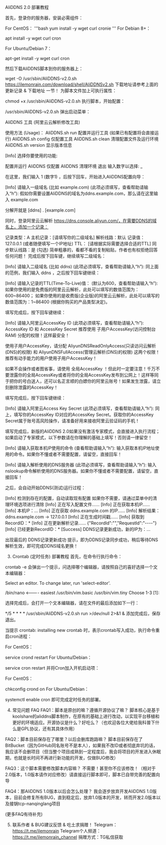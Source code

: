 AliDDNS 2.0 部署教程

首先，登录你的服务器，安装必需组件：

For CentOS：
'''bash
yum install -y wget curl cronie
'''
For Debian 8+：

apt install -y wget curl cron

For Ubuntu/Debian 7：

apt-get install -y wget curl cron

然后下载AliDDNS脚本到你的服务器上：

wget -O /usr/sbin/AliDDNS-v2.0.sh https://ilemonrain.com/download/shell/AliDDNSv2.sh
下载地址请参考上面的 更新记录 & 下载地址 一节！
为脚本文件加上可执行属性：

chmod +x /usr/sbin/AliDDNS-v2.0.sh
执行脚本，开始配置：

/usr/sbin/AliDDNS-v2.0.sh
弹出启动菜单：

AliDDNS 工具 (阿里云云解析修改工具)

使用方法 (Usage)：
AliDDNS.sh run 配置并运行工具 (如果已有配置将会直接运行)
AliDDNS.sh config 仅配置工具
AliDDNS.sh clean 清理配置文件及运行环境
AliDDNS.sh version 显示版本信息

[Info] 选择你要使用的功能:

配置并运行 AliDDNS
仅配置 AliDDNS
清理环境
退出
输入数字以选择: _

在这里，我们输入 1 (数字1) ，后按下回车，开始进入AliDDNS配置向导：

[Info] 请输入一级域名 (比如 example.com)
(此项必须填写，查看帮助请输入“h”):
假如你需要设置AliDDNS的域名为ddns.example.com，那么请在这里输入 example.com

分解开就是 [ddns] . [example.com]

同时，登录阿里云云解析 https://dns.console.aliyun.com/，在需要DDNS的域名上，添加一个记录：

记录类型：A
主机记录：[请填写你的二级域名]
解析线路：默认
记录值：127.0.0.1 (或者随便填写一个IP地址)
TTL： [请根据实际需要选择合适的TTL]
同步默认线路：是 (勾选)
简单粗暴的，看都不看的复制粘贴，作者也有权拒绝回答任何问题！
完成后按下回车键，继续填写二级域名：

[Info] 请输入二级域名 (比如 ddns)
(此项必须填写，查看帮助请输入“h”):
同上面的范例，我们输入 ddns ，之后按下回车键继续：

[Info] 请输入记录的TTL(Time-To-Live)值：
(默认为600，查看帮助请输入“h”):
如果你使用的是免费版的阿里云云解析，此处可以填写的数值范围为：600~86400；
如果你使用的是收费版(企业版)的阿里云云解析，此处可以填写的数值范围为：1~86400 (根据你购买的产品类型决定)。

填写完成后，按下回车键继续：

[Info] 请输入阿里云AccessKey ID
(此项必须填写，查看帮助请输入“h”):
AccessKey ID 和 AccessKey Secret 推荐使用 子用户AccessKey(访问控制台RAM) 分配的权限！这样最安全！

使用子用户AccessKey，请分配 AliyunDNSReadOnlyAccess(只读访问云解析(DNS)的权限) 和 AliyunDNSFullAccess(管理云解析(DNS)的权限) 这两个权限！推荐有动手能力的用户使用子用户AccessKey！

如果不会操作或者图省事，请使用 全局AccessKey ！但此时一定要注意！千万不要泄露你的全局AccessKey或者将你的全局AccessKey发布到公网上！这样等同于把你的号白送人，还可以名正言顺的白嫖你的阿里云账号！如果发生泄露，请立刻删除泄露的AccessKey！

填写完成后，按下回车键继续：

[Info] 请输入阿里云Access Key Secret
(此项必须填写，查看帮助请输入“h”):
同上，填写你的AccessKey ID对应的AccessKey Secret。获取你的AccessKey Secret属于账号高风险操作，请准备好用来接收阿里云验证码的手机！

填写完成后，新版的AliDDNS 2.0如果没有激活专家模式，会直接进入执行流程；如果启动了专家模式，以下参数请在你理解的基础上填写！否则请一律留空！

[Info] 请输入获取本机IP使用的命令
(查看帮助请输入“h”):
输入获取本机IP地址使用的命令。如果你不懂或者不需要配置，请留空，直接回车！

[Info] 请输入解析使用的DNS服务器
(此项必须填写，查看帮助请输入“h”):
输入nslookup命令解析使用的DNS服务器。如果你不懂或者不需要配置，请留空，直接回车！

之后，会自动开始DDNS(测试)运行过程：

[Info] 检测到存在的配置，自动读取现有配置
如果你不需要，请通过菜单中的清理环境选项进行清除
[Info] 正在写入配置文件……
[Info] 正在获取本机IP……
[Info] 本机IP：...
[Info] 正在获取 ddns.example.com 的IP……
[Info] 解析结果：ddns.example.com -> 127.0.0.1
[Info] 正在生成时间戳……
[Info] 获取到RecordID：*
[Info] 正在更新解析记录……
{"RecordId":"","RequestId":"----"}
[Info] 已经更新RecordID：*
[Success] DDNS记录更新成功，新的IP为：...

出现最后的 DDNS记录更新成功 提示，即为DDNS记录同步成功，稍后等待DNS解析生效，即可完成DDNS域名更换！

3. Crontab (定时任务) 部署教程
首先，在命令行执行命令：

crontab -e
会弹出一个提示，问选择哪个编辑器，请按照自己的喜好选择一个文本编辑器：

Select an editor. To change later, run 'select-editor'.

/bin/nano <---- easiest
/usr/bin/vim.basic
/usr/bin/vim.tiny
Choose 1-3 [1]:

选择完成后，会打开一个文本编辑器，请在文件的最后添加如下一行：

*/5 * * * * /usr/sbin/AliDDNS-v2.0.sh run >/dev/null 2>&1 &
添加完成后，保存退出。

当提示 crontab: installing new crontab 时，表示crontab写入成功，执行命令重启cron进程：

For CentOS：

service crond restart
For Ubuntu/Debian：

service cron restart
并将Cron加入开机启动项：

For CentOS：

chkconfig crond on
For Ubuntu/Debian：

systemctl enable cron
即可完成定时任务的部署。

4. 常见问题 FAQ
FAQ1：脚本是原创的嘛？遵循开源协议了嘛？
脚本核心是基于koolshare的aliddns脚本制作，在原有的基础上进行改动，以实现平台移植和更好的环境适应。开源协议是什么？好吃么？（也欢迎各位大佬给我科普下什么是GPL协议，还有其具体作用）

FAQ2：脚本目前保存在了哪里？以后会删库跑路嘛？
脚本目前保存在了BitBucket（因为GitHub同名账号不是本人），如果我不改ID或者彻底弃坑的话，我应该不会删项目（但当整个项目成熟到一定程度后，我会将项目的开发进入休眠期，也就是长时间不再进行新功能的开发，仅做BUG修改）

FAQ3：这个脚本需要修改脚本内容嘛？
不需要！甚至你不应该修改！（相对于2.0版本，1.0版本请作对应修改）请直接运行脚本即可，脚本已自带完善的配置向导

FAQ4：那AliDDNS 1.0版本以后会怎么处理？
我会逐步放弃开发AliDDNS 1.0版本，目前会修复所有BUG，直到稳定后，放弃1.0版本的开发，转而开发2.0版本以及接锅tcp-nanqinglang项目

(更多FAQ有待补充)

5. 联系作者 & BUG建议反馈 & 吃土求捐赠！
Telegram：https://t.me/ilemonrain
Telegram个人频道：https://t.me/ilemonrain_channel
捐赠方式：TG私信获取
